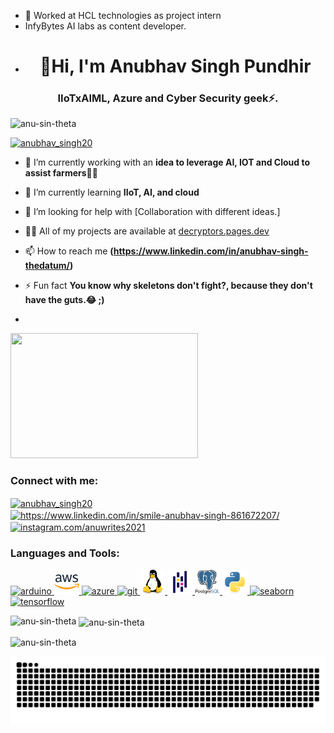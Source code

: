 <!--  👋 Hi, I’m Anubhav Singh
- 👀 I’m interested in tech insights, IIoTxAI/ML, cloud and cybersecurity stuff. -->
- 🌱 Worked at HCL technologies as project intern
- InfyBytes AI labs as content developer.
<!-- - 💞️ I’m looking to collaborate a newbie support. -->
- <h1 align="center">🤖Hi, I'm Anubhav Singh Pundhir</h1>
<h3 align="center">IIoTxAIML, Azure and Cyber Security geek⚡.</h3>

<p align="left"> <img src="https://komarev.com/ghpvc/?username=anu-sin-theta&label=Profile%20views&color=0e75b6&style=flat" alt="anu-sin-theta" /> </p>

<p align="left"> <a href="https://twitter.com/anubhav_singh20" target="blank"><img src="https://img.shields.io/twitter/follow/anubhav_singh20?logo=twitter&style=for-the-badge" alt="anubhav_singh20" /></a> </p>

- 🔭 I’m currently working with an **idea to leverage AI, IOT and Cloud to assist farmers🫡🚀**

- 🌱 I’m currently learning **IIoT, AI, and cloud**

- 🤝 I’m looking for help with [Collaboration with different ideas.]

- 👨‍💻 All of my projects are available at [decryptors.pages.dev](decryptors.pages.dev)

- 📫 How to reach me **(https://www.linkedin.com/in/anubhav-singh-thedatum/)**

- ⚡ Fun fact **You know why skeletons don't fight?, because they don't have the guts.😂 ;)**
- <div align="right">
<img src= "https://media0.giphy.com/media/NytMLKyiaIh6VH9SPm/giphy.gif?cid=ecf05e47sgjhpcgyl5gnr0jlhcamn67b3conqvvl5slb0lxn&rid=giphy.gif&ct=g" width="300" height="200"></div>
<h3 align="left">Connect with me:</h3>
<p align="left">
<a href="https://twitter.com/anubhav_singh20" target="blank"><img align="center" src="https://raw.githubusercontent.com/rahuldkjain/github-profile-readme-generator/master/src/images/icons/Social/twitter.svg" alt="anubhav_singh20" height="30" width="40" /></a>
<a href="https://www.linkedin.com/in/anubhav-singh-thedatum/" target="blank"><img align="center" src="https://raw.githubusercontent.com/rahuldkjain/github-profile-readme-generator/master/src/images/icons/Social/linked-in-alt.svg" alt="https://www.linkedin.com/in/smile-anubhav-singh-861672207/" height="30" width="40" /></a>
<a href="https://instagram.com/instagram.com/anuwrites2021" target="blank"><img align="center" src="https://raw.githubusercontent.com/rahuldkjain/github-profile-readme-generator/master/src/images/icons/Social/instagram.svg" alt="instagram.com/anuwrites2021" height="30" width="40" /></a>
</p>

<h3 align="left">Languages and Tools:</h3>
<p align="left"> <a href="https://www.arduino.cc/" target="_blank" rel="noreferrer"> <img src="https://cdn.worldvectorlogo.com/logos/arduino-1.svg" alt="arduino" width="40" height="40"/> </a> <a href="https://aws.amazon.com" target="_blank" rel="noreferrer"> <img src="https://raw.githubusercontent.com/devicons/devicon/master/icons/amazonwebservices/amazonwebservices-original-wordmark.svg" alt="aws" width="40" height="40"/> </a> <a href="https://azure.microsoft.com/en-in/" target="_blank" rel="noreferrer"> <img src="https://www.vectorlogo.zone/logos/microsoft_azure/microsoft_azure-icon.svg" alt="azure" width="40" height="40"/> </a> <a href="https://git-scm.com/" target="_blank" rel="noreferrer"> <img src="https://www.vectorlogo.zone/logos/git-scm/git-scm-icon.svg" alt="git" width="40" height="40"/> </a> <a href="https://www.linux.org/" target="_blank" rel="noreferrer"> <img src="https://raw.githubusercontent.com/devicons/devicon/master/icons/linux/linux-original.svg" alt="linux" width="40" height="40"/> </a> <a href="https://pandas.pydata.org/" target="_blank" rel="noreferrer"> <img src="https://raw.githubusercontent.com/devicons/devicon/2ae2a900d2f041da66e950e4d48052658d850630/icons/pandas/pandas-original.svg" alt="pandas" width="40" height="40"/> </a> <a href="https://www.postgresql.org" target="_blank" rel="noreferrer"> <img src="https://raw.githubusercontent.com/devicons/devicon/master/icons/postgresql/postgresql-original-wordmark.svg" alt="postgresql" width="40" height="40"/> </a> <a href="https://www.python.org" target="_blank" rel="noreferrer"> <img src="https://raw.githubusercontent.com/devicons/devicon/master/icons/python/python-original.svg" alt="python" width="40" height="40"/> </a> <a href="https://seaborn.pydata.org/" target="_blank" rel="noreferrer"> <img src="https://seaborn.pydata.org/_images/logo-mark-lightbg.svg" alt="seaborn" width="40" height="40"/> </a> <a href="https://www.tensorflow.org" target="_blank" rel="noreferrer"> <img src="https://www.vectorlogo.zone/logos/tensorflow/tensorflow-icon.svg" alt="tensorflow" width="40" height="40"/> </a> </p>

<p><img align="left" src="https://github-readme-stats.vercel.app/api/top-langs?username=anu-sin-theta&show_icons=true&locale=en&layout=compact" alt="anu-sin-theta" /></p>

<p>&nbsp;<img align="center" src="https://github-readme-stats.vercel.app/api?username=anu-sin-theta&show_icons=true&locale=en" alt="anu-sin-theta" /></p>

<p><img align="center" src="https://github-readme-streak-stats.herokuapp.com/?user=anu-sin-theta&" alt="anu-sin-theta" /></p>

<img src="https://raw.githubusercontent.com/Platane/snk/output/github-contribution-grid-snake.svg">

